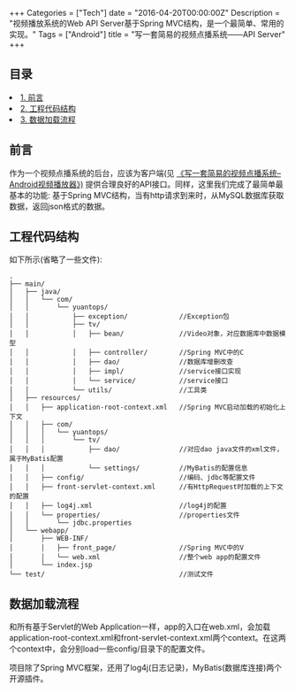 +++
Categories = ["Tech"]
date =  "2016-04-20T00:00:00Z"
Description = "视频播放系统的Web API Server基于Spring MVC结构，是一个最简单、常用的实现。"
Tags = ["Android"]
title =  "写一套简易的视频点播系统——API Server"
+++

<div id="table-of-contents">
<h2>目录</h2>
<div id="text-table-of-contents">
<li><a href="#sec-1-1">1. 前言</a></li>
<li><a href="#sec-1-2">2. 工程代码结构</a></li>
<li><a href="#sec-1-3">3. 数据加载流程</a></li>
</ul>
</li>
</ul>
</div>
</div>

## 前言<a id="sec-1-1" name="sec-1-1"></a>

作为一个视频点播系统的后台，应该为客户端(见 [《写一套简易的视频点播系统&#x2013;Android视频播放器》)](http://blog.yuantops.com/tech/write-your-own-vod-system-android) 提供合理良好的API接口。同样，这里我们完成了最简单最基本的功能: 基于Spring MVC结构，当有http请求到来时，从MySQL数据库获取数据，返回json格式的数据。  

## 工程代码结构<a id="sec-1-2" name="sec-1-2"></a>

如下所示(省略了一些文件): 

    .
    ├── main/
    │   ├── java/
    │   │   └── com/
    │   │       └── yuantops/                 
    │   │           ├── exception/             //Exception包
    │   │           ├── tv/                    
    │   │           │   ├── bean/              //Video对象，对应数据库中数据模型
    │   │           │   ├── controller/        //Spring MVC中的C
    │   │           │   ├── dao/               //数据库增删改查
    │   │           │   ├── impl/              //service接口实现
    │   │           │   └── service/           //service接口
    │   │           └── utils/                 //工具类
    │   ├── resources/
    │   │   ├── application-root-context.xml   //Spring MVC启动加载的初始化上下文
    │   │   ├── com/
    │   │   │   └── yuantops/
    │   │   │       └── tv/
    │   │   │           ├── dao/               //对应dao java文件的xml文件，属于MyBatis配置
    │   │   │           └── settings/          //MyBatis的配置信息
    │   │   ├── config/                        //编码、jdbc等配置文件
    │   │   ├── front-servlet-context.xml      //有HttpRequest时加载的上下文的配置
    │   │   ├── log4j.xml                      //log4j的配置
    │   │   └── properties/                    //properties文件
    │   │       └── jdbc.properties
    │   └── webapp/                            
    │       ├── WEB-INF/
    │       │   ├── front_page/                //Spring MVC中的V
    │       │   └── web.xml                    //整个web app的配置文件
    │       └── index.jsp
    └── test/                                  //测试文件

## 数据加载流程<a id="sec-1-3" name="sec-1-3"></a>

和所有基于Servlet的Web Application一样，app的入口在web.xml，会加载application-root-context.xml和front-servlet-context.xml两个context。在这两个context中，会分别load一些config/目录下的配置文件。

项目除了Spring MVC框架，还用了log4j(日志记录)，MyBatis(数据库连接)两个开源插件。

